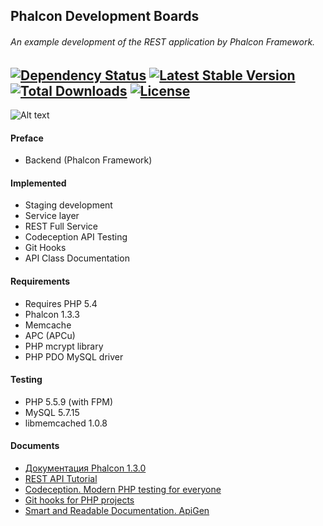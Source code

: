 Phalcon Development Boards
-----------------------
###### An example development of the REST application by Phalcon Framework.

[![Dependency Status](https://www.versioneye.com/user/projects/551dd61652984430c9000004/badge.svg?style=flat)](https://www.versioneye.com/user/projects/551dd61652984430c9000004) [![Latest Stable Version](https://poser.pugx.org/stanislav-web/phalcon-development/v/stable.svg)](https://packagist.org/packages/stanislav-web/phalcon-development) [![Total Downloads](https://poser.pugx.org/stanislav-web/phalcon-development/downloads.svg)](https://packagist.org/packages/stanislav-web/phalcon-development) [![License](https://poser.pugx.org/stanislav-web/phalcon-development/license.svg)](https://packagist.org/packages/stanislav-web/phalcon-development)
-----------------------
![Alt text](http://hsto.org/storage2/f65/3fa/800/f653fa800c35d29e02253b3ab578b99c.png "Phalcon")

#### Preface
* Backend (Phalcon Framework)

#### Implemented
* Staging development
* Service layer
* REST Full Service
* Codeception API Testing
* Git Hooks
* API Class Documentation

#### Requirements 
* Requires PHP 5.4
* Phalcon 1.3.3
* Memcache
* APC (APCu)
* PHP mcrypt library
* PHP PDO MySQL driver

#### Testing 
* PHP 5.5.9 (with FPM)
* MySQL 5.7.15
* libmemcached 1.0.8

#### Documents
+ [Документация Phalcon 1.3.0](http://docs.phalconphp.com/ru/latest/index.html)
+ [REST API Tutorial](http://www.restapitutorial.com/)
+ [Codeception. Modern PHP testing for everyone](http://codeception.com)
+ [Git hooks for PHP projects](https://github.com/bruli/php-git-hooks)
+ [Smart and Readable Documentation. ApiGen](http://www.apigen.org)
